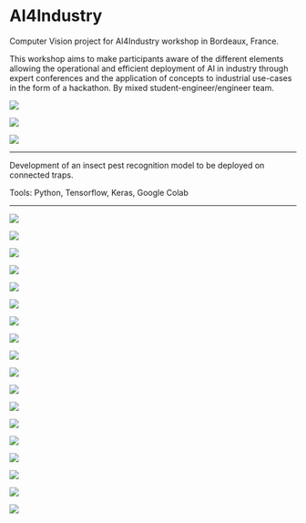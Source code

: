 # AI4Industry

Computer Vision project for AI4Industry workshop in Bordeaux, France.

This workshop aims to make participants aware of the different elements allowing the operational and efficient deployment of AI in industry through expert conferences and the application of concepts to industrial use-cases in the form of a hackathon. 
By mixed student-engineer/engineer team.


![](/media/ai4industry.png)

![](/media/image1.png)

![](/media/image2.png)


-----------


Development of an insect pest recognition model to be deployed on connected traps.

Tools: Python, Tensorflow, Keras, Google Colab


-----------


![](/media/ai4industry1.png)

![](/media/ai4industry2.png)

![](/media/ai4industry3.png)

![](/media/ai4industry4.png)

![](/media/ai4industry5.png)

![](/media/ai4industry6.png)

![](/media/ai4industry7.png)

![](/media/ai4industry8.png)

![](/media/ai4industry9.png)

![](/media/ai4industry10.png)

![](/media/ai4industry11.png)

![](/media/ai4industry12.png)

![](/media/ai4industry13.png)

![](/media/ai4industry14.png)

![](/media/ai4industry15.png)

![](/media/ai4industry16.png)

![](/media/ai4industry17.png)

![](/media/ai4industry18.png)






